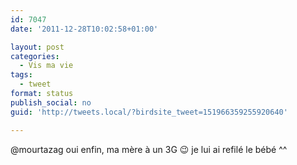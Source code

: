 ```yaml
---
id: 7047
date: '2011-12-28T10:02:58+01:00'

layout: post
categories:
  - Vis ma vie
tags:
  - tweet
format: status
publish_social: no
guid: 'http://tweets.local/?birdsite_tweet=151966359255920640'

---
```


@mourtazag oui enfin, ma mère à un 3G 😉 je lui ai refilé le bébé ^^